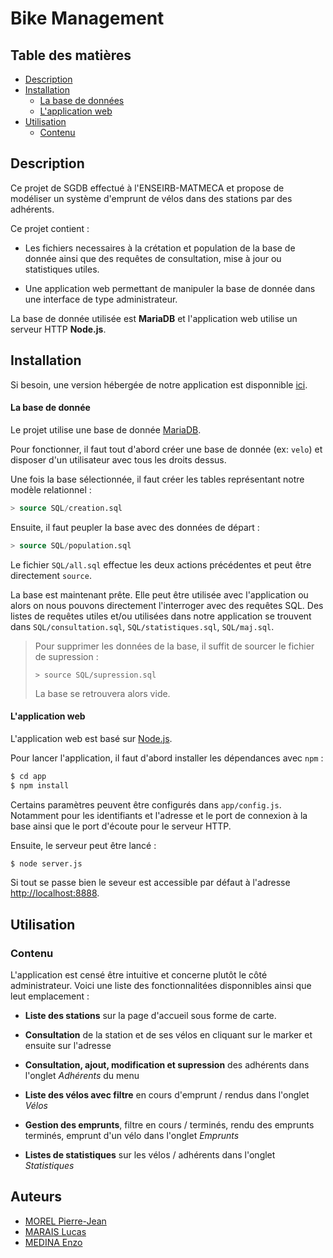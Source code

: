 # Bike Management

## Table des matières

- [Description](#description)
- [Installation](#installation)
    - [La base de données](#la-base-de-données)
    - [L'application web](#lapplication-web)
- [Utilisation](#utilisation)
    - [Contenu](#contenu)

## Description

Ce projet de SGDB effectué à l'ENSEIRB-MATMECA et propose
de modéliser un système d'emprunt de vélos dans des stations par des adhérents.

Ce projet contient :

- Les fichiers necessaires à la crétation et population de la base de
donnée ainsi que des requêtes de consultation, mise à jour ou statistiques utiles.

- Une application web permettant de manipuler la base de donnée
dans une interface de type administrateur.

La base de donnée utilisée est **MariaDB** et l'application web utilise
un serveur HTTP **Node.js**.

## Installation

Si besoin, une version hébergée de notre application est disponnible
[ici](http://bikes-management.ddns.net/).

#### La base de donnée

Le projet utilise une base de donnée [MariaDB](https://mariadb.org/).

Pour fonctionner, il faut tout d'abord créer une base de donnée (ex: `velo`)
et disposer d'un utilisateur avec tous les droits dessus.

Une fois la base sélectionnée, il faut créer les tables représentant notre modèle relationnel :

```sql
> source SQL/creation.sql
```

Ensuite, il faut peupler la base avec des données de départ :

```sql
> source SQL/population.sql
```

Le fichier `SQL/all.sql` effectue les deux actions précédentes et peut être directement `source`.

La base est maintenant prête. Elle peut être utilisée avec l'application
ou alors on nous pouvons directement l'interroger avec des requêtes SQL.
Des listes de requêtes utiles et/ou utilisées dans notre application se trouvent
dans `SQL/consultation.sql`, `SQL/statistiques.sql`, `SQL/maj.sql`.

> Pour supprimer les données de la base, il suffit de sourcer le fichier de supression :
> ```
> > source SQL/supression.sql
> ```
> La base se retrouvera alors vide.

#### L'application web

L'application web est basé sur [Node.js](https://nodejs.org/).

Pour lancer l'application, il faut d'abord installer les dépendances avec `npm` :

```bash
$ cd app
$ npm install
```

Certains paramètres peuvent être configurés dans `app/config.js`.
Notamment pour les identifiants et l'adresse et le port de connexion
à la base ainsi que le port d'écoute pour le serveur HTTP.

Ensuite, le serveur peut être lancé :

```bash
$ node server.js
```

Si tout se passe bien le seveur est accessible par défaut à l'adresse
[http://localhost:8888](http://localhost:8888).

## Utilisation

### Contenu

L'application est censé être intuitive et concerne plutôt le côté administrateur.
Voici une liste des fonctionnalitées disponnibles ainsi que leut emplacement :

- **Liste des stations** sur la page d'accueil sous forme de carte.

- **Consultation** de la station et de ses vélos en cliquant sur le marker et ensuite sur l'adresse

- **Consultation, ajout, modification et supression** des adhérents dans l'onglet *Adhérents* du menu

- **Liste des vélos avec filtre** en cours d'emprunt / rendus dans l'onglet *Vélos*

- **Gestion des emprunts**, filtre en cours / terminés, rendu des emprunts terminés, emprunt d'un vélo dans l'onglet *Emprunts*

- **Listes de statistiques** sur les vélos / adhérents dans l'onglet *Statistiques*

## Auteurs

- [MOREL Pierre-Jean](https://github.com/pjdevs)
- [MARAIS Lucas](https://github.com/luks-m)
- [MEDINA Enzo](https://github.com/Zaksley) 